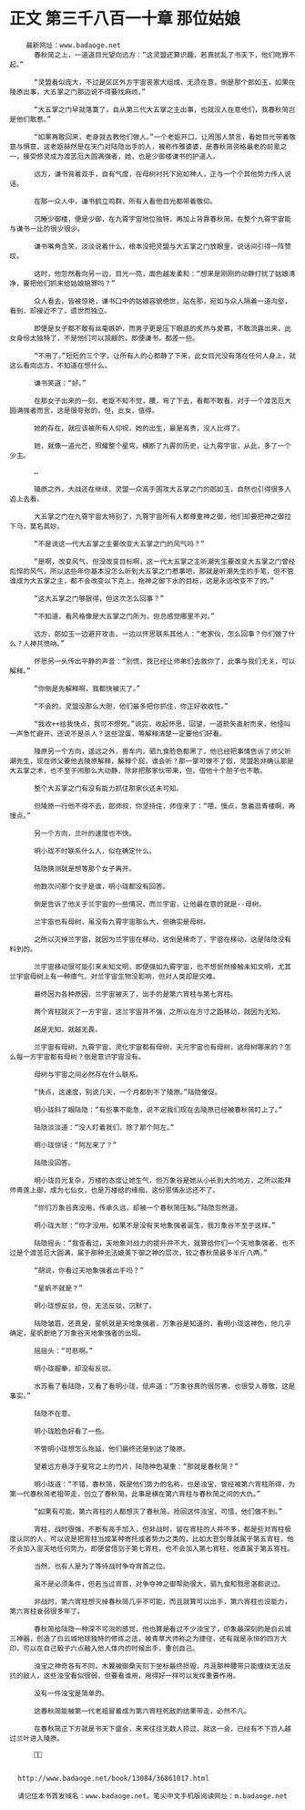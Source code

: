 # 正文 第三千八百一十章 那位姑娘
        最新网址：www.badaoge.net
          春秋简之上，一道道目光望向远方：“这灵盟还算识趣，若真扰乱了书天下，他们吃罪不起。”
      
          “灵盟看似庞大，不过是区区外方宇宙丧家犬组成，无须在意，倒是那个郎如玉，如果在陵原出事，大五掌之门那边说不得要找麻烦。”
      
          “大五掌之门早就落寞了，自从第三代大五掌之主出事，也就没人在意他们，我春秋简岂是他们敢惹。”
      
          “如果再敢回来，老身就去教他们做人。”一个老妪开口，让周围人禁言，看她目光带着敬意与惧意，这老妪赫然是在天门对陆隐出手的人，被称作雅婆婆，是春秋简资格最老的前辈之一，接受修灵成为渡苦厄大圆满强者，她，也是少御楼谦书的护道人。
      
          远方，谦书背着双手，自有气度，在母树衬托下宛如神人，正与一个个其他势力传人说话。
      
          在那一众人中，谦书鹤立鸡群，所有人看他目光都带着敬仰。
      
          沉睡少御楼，便是少御，在九霄宇宙地位独特，再加上背靠春秋简，在整个九霄宇宙能与谦书一比的很少很少。
      
          谦书嘴角含笑，淡淡说着什么，根本没把灵盟与大五掌之门放眼里，说话间引得一阵赞叹。
      
          这时，他忽然看向另一边，目光一亮，面色越发柔和：“想来是刚刚的动静打扰了姑娘清净，要把他们抓来给姑娘赔罪吗？”
      
          众人看去，皆被惊艳，谦书口中的姑娘容貌绝世，站在那，宛如与众人隔着一道沟壑，看到，却接近不了，遗世而独立。
      
          即便是女子都不敢有丝毫嫉妒，而男子更是压下眼底的炙热与爱慕，不敢流露出来，此女身份太独特了，不是他们可以觊觎的，即便谦书，都差一些。
      
          “不用了。”短短的三个字，让所有人的心都静了下来，此女目光没有落在任何人身上，就这么看向远方，不知道在想什么。
      
          谦书笑道：“好。”
      
          在那女子出来的一刻，老妪不知不觉，腰，弯了下去，看都不敢看，对于一个渡苦厄大圆满强者而言，这是很夸张的，但，此女，值得。
      
          她的存在，就应该被所有人仰视，她的出生，最是高贵，没人比得了。
      
          她，就像一道光芒，照耀整个星穹，横断了九霄的历史，让九霄宇宙，从此，多了一个少主。
      
          …
      
          陵原之外，大战还在继续，灵盟一众高手围攻大五掌之门的郎如玉，自然也引得很多人追上去看。
      
          大五掌之门在九霄宇宙太特别了，九霄宇宙所有人都尊重神之御，他们却要把神之御拉下马，莫名其妙。
      
          “不是说这一代大五掌之主要改变大五掌之门的风气吗？”
      
          “是啊，改变风气，但没改变目标啊，这一代大五掌之主听潮先生要改变大五掌之门曾经彪悍的风气，所以这些年你基本没怎么听到大五掌之门惹事吧，那就是听潮先生的手笔，但不管谁成为大五掌之主，都不会改变以下克上，拖神之御下水的目标，这是永远改变不了的。”
      
          “这大五掌之门够狠得，但这次怎么回事？”
      
          “不知道，看风格像是大五掌之门所为，但总感觉哪里不对。”
      
          远方，郎如玉一边避开攻击，一边以怀思联系其他人：“老家伙，怎么回事？你们做了什么？人神共愤呐。”
      
          怀思另一头传出平静的声音：“别慌，我已经让师弟们去救你了，此事与我们无关，可以解释。”
      
          “你倒是先解释啊，我都快被灭了。”
      
          “不会的，灵盟没那么大胆，他们最多把你抓住，你正好收收性。”
      
          “我收++给我快点，我可不想死。”说完，收起怀思，回望，一道箭矢直射而来，他怪叫一声急忙避开，还说不是杀人？这些混蛋，等解释清楚一定要他们好看。
      
          陵原另一个方向，遥远之外，兽车内，驷九食脸色都黑了，他已经把事情告诉了师父听潮先生，现在师父要他去陵原解释，解释个屁，谁会听？那一掌可做不了假，灵盟若非确认那是大五掌之术，也不至于闹那么大动静，除非把那家伙带来，但，借他十个胆子也不敢。
      
          整个大五掌之门有没有能力抓住那家伙还未可知。
      
          但陵原一行他不得不去，郎师叔，你坚持住，师侄来了：“喂，慢点，急着逛青楼啊，再慢点。”
      
          另一个方向，兰叶的速度也不快。
      
          明小珑不时联系什么人，似在确定什么。
      
          陆隐猜测就是想等那个女子离开。
      
          他数次问那个女子是谁，明小珑都没有回答。
      
          倒是告诉了他关于兰宇宙的一些情况，而兰宇宙，让他最在意的就是--母树。
      
          兰宇宙也有母树，虽没有九霄宇宙那么大，但确实是母树。
      
          之所以灭掉兰宇宙，就因为兰宇宙在移动，这倒是稀奇了，宇宙在移动，这是陆隐没有料到的。
      
          兰宇宙移动很可能引来未知文明，即便强如九霄宇宙，也不想贸然接触未知文明，尤其兰宇宙母树上有一种瘴气，对兰宇宙生物没影响，但对人类却是灾难。
      
          最终因为各种原因，兰宇宙被灭了，出手的是第六宵柱与第七宵柱。
      
          两个宵柱就灭了一方宇宙，这兰宇宙并不强，之所以在方寸之距移动，就因为无知。
      
          越是无知，就越无畏。
      
          兰宇宙有母树，九霄宇宙，灵化宇宙都有母树，天元宇宙也有母树，这母树哪来的？怎么每一方宇宙都有母树？倒是意识宇宙没有。
      
          母树与宇宙之间必然存在什么联系。
      
          “快点，这速度，别说几天，一个月都到不了陵原。”陆隐催促。
      
          明小珑斜了眼陆隐：“有些事不能急，说不定我们现在去陵原已经被春秋简盯上了。”
      
          陆隐淡淡道：“没人盯着我们，除了那个阿左。”
      
          明小珑惊讶：“阿左来了？”
      
          陆隐没回答。
      
          明小珑目光复杂，万楼的态度让她生气，但万象谷是她从小长到大的地方，之所以能拜师青莲上御，成为七仙女，也是万楼给的缘痂，这份恩情永远还不了。
      
          “你们万象谷真没用，传承久远，却被一个春秋简压制。”陆隐忽然道。
      
          明小珑大怒：“你才没用，如果不是没有天地象强者诞生，我万象谷不至于这样。”
      
          陆隐摇头：“我查看过，天地象对战力的提升并不大，就算给你们一个天地象强者，也不过是个渡苦厄大圆满，属于那种无法媲美下御之神的层次，较之春秋简最多半斤八两。”
      
          “胡说，你看过天地象强者出手吗？”
      
          “星帆不就是？”
      
          明小珑想反驳，但，无法反驳，沉默了。
      
          陆隐皱眉，还真是，星帆就是天地象强者，万象谷是知道的，看明小珑这神色，他几乎确定，星帆断绝了万象谷天地象强者的出现。
      
          摇摇头：“可悲啊。”
      
          明小珑握拳，却没有反驳。
      
          水苏看了看陆隐，又看了看明小珑，低声道：“万象谷真的很厉害，也很受人尊敬，这是事实。”
      
          陆隐不在意。
      
          明小珑脸色好看了一些。
      
          不管明小珑想怎么拖延，他们最终还是到达了陵原。
      
          望着远方悬浮于星穹之上的竹片，陆隐神色凝重：“那就是春秋简？”
      
          明小珑道：“不错，春秋简，既是他们势力的名称，也是浊宝，曾经被第六宵柱所得，为第一代春秋简老祖带走，创立了春秋简，此事是横在第六宵柱与春秋简之间的大仇。”
      
          “如果有可能，第六宵柱的人都想灭了春秋简，抢回这件浊宝，可惜，他们做不到。”
      
          宵柱，战时很强，不断有高手加入，但非战时，留在宵柱的人并不多，都是些对宵柱极度认同的人，可以说是把宵柱当成某种寄托或者势力之类的，比如太苍剑尊就属于第五宵柱，他不会加入宙天地任何势力，即便曾悟剑于第七宵柱，也不会加入第七宵柱，他直属于第五宵柱。
      
          当然，也有人是为了等待战时争夺宵首之位。
      
          虽不是必须条件，但若当过宵首，对争夺神之御帮助很大，驷九食和戮思湛都说过。
      
          非战时，第六宵柱想灭掉春秋简几乎不可能，而且就算可以出手，第六宵柱也没能力，第六宵柱衰弱很多年了。
      
          春秋简给陆隐一种深不可测的感觉，他也算是看过不少浊宝了，印象最深刻的是白云城三神器，创造了白云城地球独特的修炼之法，被青草大师称之为捷径，还有就是永恒的四方大印，可以在自己骰子六点融入他人体内的时候出手，重创自己。
      
          浊宝之神奇各有不同，木翼被御桑天刻下坐标最终损毁，月涯那种腰带只能缠绕无法反抗的敌人，这些浊宝看似很弱，但要看谁用，用得好一样可以发挥重要作用。
      
          没有一件浊宝是简单的。
      
          这春秋简能被第一代老祖冒着成为第六宵柱死敌的结果带走，必然不凡。
      
          在春秋简正下方就是书天下盛会，来来往往无数人掠过，就这一会，已经有不下百人越过兰叶进入陵原。
      
          
      
      
      http://www.badaoge.net/book/13084/36861017.html
      
      请记住本书首发域名：www.badaoge.net。笔尖中文手机版阅读网址：m.badaoge.net